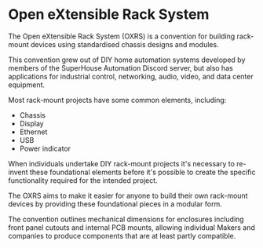# Open eXtensible Rack System

The Open eXtensible Rack System (OXRS) is a convention for building
rack-mount devices using standardised chassis designs and modules.

This convention grew out of DIY home automation systems developed
by members of the SuperHouse Automation Discord server, but also has
applications for industrial control, networking, audio, video, and
data center equipment.

Most rack-mount projects have some common elements, including:

 * Chassis
 * Display
 * Ethernet
 * USB
 * Power indicator

When individuals undertake DIY
rack-mount projects it's necessary to re-invent these foundational
elements before it's possible to create the specific functionality
required for the intended project.

The OXRS aims to make it easier for anyone to build their own rack-mount
devices by providing these foundational pieces in a modular form.

The convention outlines mechanical dimensions for enclosures including
front panel cutouts and internal PCB mounts, allowing individual Makers
and companies to produce components that are at least partly compatible.
